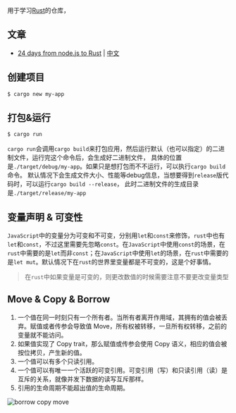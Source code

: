 用于学习[Rust](https://www.rust-lang.org/)的仓库，

## 文章

- [24 days from node.js to Rust](https://vino.dev/blog/node-to-rust-day-1-rustup/) | [中文](https://juejin.cn/post/7037769953440858120)

## 创建项目

```bash
$ cargo new my-app
```

## 打包&运行

```bash
$ cargo run
```

`cargo run`会调用`cargo build`来打包应用，然后运行默认（也可以指定）的二进制文件，运行完这个命令后，会生成好二进制文件，
具体的位置是`./target/debug/my-app`。如果只是想打包而不不运行，可以执行`cargo build`命令。
默认情况下会生成文件大小、性能等debug信息，当想要得到`release`版代码时，可以运行`cargo build --release`，
此时二进制文件的生成目录是`./target/release/my-app`

## 变量声明 & 可变性

`JavaScript`中的变量分为可变和不可变，分别用`let`和`const`来修饰，`rust`中也有`let`和`const`，不过这里需要先忽略`const`。在`JavaScript`中使用`const`的场景，在`rust`中需要的是`let`而非`const`；在`JavaScript`中使用`let`的场景，在`rust`中需要的是`let mut`。默认情况下在`rust`的世界里变量都是不可变的，这是个好事情。

> 在`rust`中如果变量是可变的，则更改数值的时候需要注意不要更改变量类型




## Move & Copy & Borrow

1. 一个值在同一时刻只有一个所有者。当所有者离开作用域，其拥有的值会被丢弃。赋值或者传参会导致值 Move，所有权被转移，一旦所有权转移，之前的变量就不能访问。
2. 如果值实现了 Copy trait，那么赋值或传参会使用 Copy 语义，相应的值会被按位拷贝，产生新的值。
3. 一个值可以有多个只读引用。
4. 一个值可以有唯一一个活跃的可变引用。可变引用（写）和只读引用（读）是互斥的关系，就像并发下数据的读写互斥那样。
5. 引用的生命周期不能超出值的生命周期。

![borrow copy move](https://user-images.githubusercontent.com/21967852/144003189-fd7b02b3-2214-4475-a5b7-2a329ed04c1b.jpeg)
